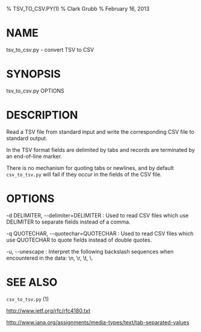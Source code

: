 % TSV_TO_CSV.PY(1)
% Clark Grubb
% February 16, 2013


# NAME

tsv_to_csv.py - convert TSV to CSV

# SYNOPSIS

tsv_to_csv.py OPTIONS 

# DESCRIPTION

Read a TSV file from standard input and write the corresponding CSV file to standard output.

In the TSV format fields are delimited by tabs and records are terminated by an end-of-line marker.

There is no mechanism for quoting tabs or newlines, and by default `csv_to_tsv.py` will fail if they occur in the fields of the CSV file.  

# OPTIONS

-d DELIMITER, \--delimiter=DELIMITER
: Used to read CSV files which use DELIMITER to separate fields instead of a comma.

-q QUOTECHAR, \--quotechar=QUOTECHAR
: Used to read CSV files which use QUOTECHAR to quote fields instead of double quotes.

-u, \--unescape
: Interpret the following backslash sequences when encountered in the data: \n, \r, \t, \\.


# SEE ALSO

`csv_to_tsv.py` (1)

http://www.ietf.org/rfc/rfc4180.txt

http://www.iana.org/assignments/media-types/text/tab-separated-values
